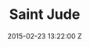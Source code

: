 ---
title: Saint Jude
date: 2015-02-23 13:22:00 Z
categories:
- Music Videos
position: 0
client: Florence and the Machine
video: https://vimeo.com/122951505
image: "/uploads/florence-and-the-machine-st-jude.jpg"
is-featured: true
director: Vince Haycock
producer: Ross Levine
production-company: Park Pictures/9AM Films
layout: page
---